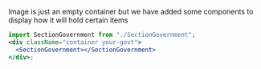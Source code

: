 Image is just an empty container but we have added some components to display how it will hold certain items

```jsx
import SectionGovernment from "./SectionGovernment";
<div className="container your-govt">
  <SectionGovernment></SectionGovernment>
</div>;
```
